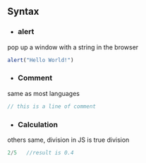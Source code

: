 ## Syntax
- ### alert
pop up a window with a string in the browser
```Javascript
alert("Hello World!")
```
- ### Comment
same as most languages
```Javascript
// this is a line of comment
```
- ### Calculation
others same, division in JS is true division
```Javascript
2/5   //result is 0.4
```
